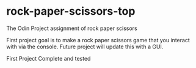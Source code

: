 # rock-paper-scissors-top
The Odin Project assignment of rock paper scissors


First project goal is to make a rock paper scissors game that you interact with via the console. Future
project will update this with a GUI.

First Project Complete and tested